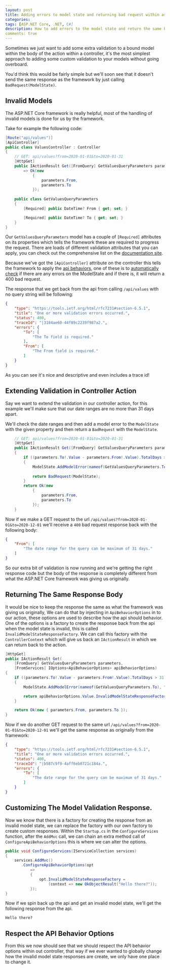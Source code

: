 ```yaml
---
layout: post
title: Adding errors to model state and returning bad request within asp.net core 3.1
categories:
tags: [ASP.NET Core, .NET, C#]
description: How to add errors to the model state and return the same bad request response as the asp.net core 3.1 framework
comments: true
---
```


Sometimes we just want to add some extra validation to a bound model within the body of the action within a controller, it's the most simplest approach to adding some custom validation to your models without going overboard.

You'd think this would be fairly simple but we'll soon see that it doesn't send the same response as the framework by just calling `BadRequest(ModelState)`.

## Invalid Models

The ASP.NET Core framework is really helpful, most of the handling of invalid models is done for us by the framework.

Take for example the following code:

```csharp
[Route("api/values")]
[ApiController]
public class ValuesController : Controller
{
    // GET: api/values?from=2020-01-01&to=2020-01-31
    [HttpGet]
    public IActionResult Get([FromQuery] GetValuesQueryParameters parameters)
        => Ok(new
            {
                parameters.From,
                parameters.To
            });
    
    public class GetValuesQueryParameters
    {
        [Required] public DateTime? From { get; set; }

        [Required] public DateTime? To { get; set; }
    }
}
```
Our `GetValuesQueryParameters` model has a couple of `[Required]` attributes on its properties which tells the framework these are required to progress the request. There are loads of different validation attributes that you can apply, you can check out the comprehensive list on the [documentation site](https://docs.microsoft.com/en-us/aspnet/core/mvc/models/validation?view=aspnetcore-3.1#built-in-attributes).

Because we've got the `[ApiController]` attribute on the controller this tells the framework to apply the [api behaviors](https://docs.microsoft.com/en-us/aspnet/core/web-api/?view=aspnetcore-3.1#apicontroller-attribute), one of these is to [automatically check](https://docs.microsoft.com/en-us/aspnet/core/web-api/?view=aspnetcore-3.1#automatic-http-400-responses) if there are any errors on the ModelState and if there is, it will return a 400 bad request.

The response that we get back from the api from calling `/api/values` with no query string will be following:

```json
{
    "type": "https://tools.ietf.org/html/rfc7231#section-6.5.1",
    "title": "One or more validation errors occurred.",
    "status": 400,
    "traceId": "|3184ae60-44f89c2239f987a2.",
    "errors": {
        "To": [
            "The To field is required."
        ],
        "From": [
            "The From field is required."
        ]
    }
}
```
As you can see it's nice and descriptive and even includes a trace id!

## Extending Validation in Controller Action

Say we want to extend the validation in our controller action, for this example we'll make sure that our date ranges are no more than 31 days apart.

We'll check the date ranges and then add a model error to the `ModelState` with the given property and then return a `BadRequest` with the `ModelState`.

```csharp
    // GET: api/values?from=2020-01-01&to=2020-01-31
    [HttpGet]
    public IActionResult Get([FromQuery] GetValuesQueryParameters parameters)
    {
        if ((parameters.To!.Value - parameters.From!.Value).TotalDays > 31)
        {
            ModelState.AddModelError(nameof(GetValuesQueryParameters.To), "The date range for the query can be maximum of 31 days.");
            
            return BadRequest(ModelState);
        }
        return Ok(new
            {
                parameters.From,
                parameters.To
            });
    }
```

Now if we make a GET request to the url `/api/values?from=2020-01-01&to=2020-12-01` we'll receive a `400` bad request response back with the following body:

```json
{
    "From": [
        "The date range for the query can be maximum of 31 days."
    ]
}
```

So our extra bit of validation is now running and we're getting the right response code but the body of the response is completely different from what the ASP.NET Core framework was giving us originally.

## Returning The Same Response Body

It would be nice to keep the response the same as what the framework was giving us originally, We can do that by injecting in `ApiBehaviorOptions` in to our action, these options are used to describe how the api should behavior. One of the options is a factory to create the response back from the api when the model state is invalid, this is called `InvalidModelStateResponseFactory`. We can call this factory with the `ControllerContext` which will give us back an `IActionResult` in which we can return back to the action.

```csharp
[HttpGet]
public IActionResult Get(
    [FromQuery] GetValuesQueryParameters parameters,
    [FromServices] IOptions<ApiBehaviorOptions> apiBehaviorOptions)
{
    if ((parameters.To!.Value - parameters.From!.Value).TotalDays > 31)
    {
        ModelState.AddModelError(nameof(GetValuesQueryParameters.To), "The date range for the query can be maximum of 31 days.");

        return apiBehaviorOptions.Value.InvalidModelStateResponseFactory(ControllerContext);
    }

    return Ok(new { parameters.From, parameters.To });
}
```

Now if we do another GET request to the same url `/api/values?from=2020-01-01&to=2020-12-01` we'll get the same response as originally from the framework:

```json
{
    "type": "https://tools.ietf.org/html/rfc7231#section-6.5.1",
    "title": "One or more validation errors occurred.",
    "status": 400,
    "traceId": "|b587c9f9-4aff6eb0721c184a.",
    "errors": {
        "To": [
            "The date range for the query can be maximum of 31 days."
        ]
    }
}
```

## Customizing The Model Validation Response.

Now we know that there is a factory for creating the response from an invalid model state,  we can replace the factory with our own factory to create custom responses.
Within the `Startup.cs` in the `ConfigureServices` function, after the `AddMvc` call, we can chain an extra method call of `ConfigureApiBehaviorOptions` this is where we can alter the options.

```csharp
public void ConfigureServices(IServiceCollection services)
{
    services.AddMvc()
       .ConfigureApiBehaviorOptions(opt
           =>
           {
               opt.InvalidModelStateResponseFactory =
                   (context => new OkObjectResult("Hello there?"));
           });
}
```

Now if we spin back up the api and get an invalid model state, we'll get the following response from the api.

```text
Hello there?
```

## Respect the API Behavior Options

From this we now should see that we should respect the API behavior options within out controller, that way if we ever wanted to globally change how the invalid model state responses are create, we only have one place to change it.